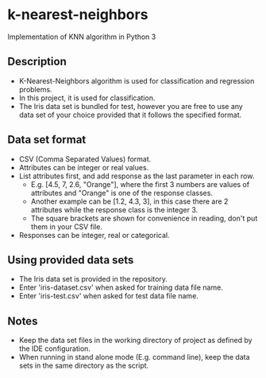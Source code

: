 # k-nearest-neighbors

Implementation of KNN algorithm in Python 3

## Description

* K-Nearest-Neighbors algorithm is used for classification and regression problems.
* In this project, it is used for classification.
* The Iris data set is bundled for test, however you are free to use any data set of your choice provided that it follows the specified format. 

## Data set format

* CSV (Comma Separated Values) format.
* Attributes can be integer or real values.
* List attributes first, and add response as the last parameter in each row.
    * E.g. [4.5, 7, 2.6, "Orange"], where the first 3 numbers are values of attributes and "Orange" is one of the response classes.
    * Another example can be [1.2, 4.3, 3], in this case there are 2 attributes while the response class is the integer 3.
    * The square brackets are shown for convenience in reading, don't put them in your CSV file.
* Responses can be integer, real or categorical.

## Using provided data sets

* The Iris data set is provided in the repository. 
* Enter 'iris-dataset.csv' when asked for training data file name.
* Enter 'iris-test.csv' when asked for test data file name.

## Notes

* Keep the data set files in the working directory of project as defined by the IDE configuration.
* When running in stand alone mode (E.g. command line), keep the data sets in the same directory as the script.
